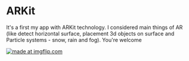 # ARKit
It's a first my app with ARKit technology. I considered main things of AR (like detect horizontal surface, placement 3d objects on surface and Particle systems - snow, rain and fog). You're welcome

<a href="https://imgflip.com/gif/2bh6b1"><img src="https://i.imgflip.com/2bh6b1.gif" title="made at imgflip.com"/></a>
